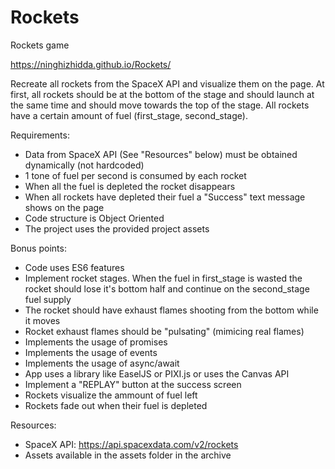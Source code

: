 # Rockets
Rockets game 

https://ninghizhidda.github.io/Rockets/


Recreate all rockets from the SpaceX API and visualize them on the page. At first, all rockets should be at the bottom of the stage and should launch at the same time and should move towards the top of the stage. All rockets have a certain amount of fuel (first_stage, second_stage).

Requirements:
- Data from SpaceX API (See "Resources" below) must be obtained dynamically (not hardcoded)
- 1 tone of fuel per second is consumed by each rocket
- When all the fuel is depleted the rocket disappears
- When all rockets have depleted their fuel a "Success" text message shows on the page
- Code structure is Object Oriented
- The project uses the provided project assets

Bonus points:
- Code uses ES6 features
- Implement rocket stages. When the fuel in first_stage is wasted the rocket should lose it's bottom half and continue on the second_stage fuel supply
- The rocket should have exhaust flames shooting from the bottom while it moves
- Rocket exhaust flames should be "pulsating" (mimicing real flames)
- Implements the usage of promises
- Implements the usage of events
- Implements the usage of async/await
- App uses a library like EaselJS or PIXI.js or uses the Canvas API
- Implement a "REPLAY" button at the success screen
- Rockets visualize the ammount of fuel left
- Rockets fade out when their fuel is depleted

Resources: 
- SpaceX API: https://api.spacexdata.com/v2/rockets
- Assets available in the assets folder in the archive
